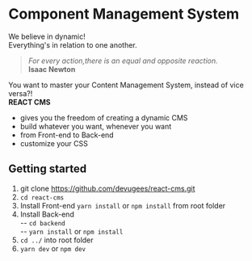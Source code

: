 # Component Management System 

We believe in dynamic!  
Everything's in relation to one another.  


>_For every action,there is an equal and opposite reaction._  
**Isaac Newton**  


You want to master your Content Management System, instead of vice versa?!  
**REACT CMS** 
- gives you the freedom of creating a dynamic CMS
- build whatever you want, whenever you want
- from Front-end to Back-end
- customize your CSS  


## Getting started
1. git clone https://github.com/devugees/react-cms.git
2. `cd react-cms`
3. Install Front-end `yarn install` or `npm install` from root folder
4. Install Back-end  
-- `cd backend`  
-- `yarn install` or `npm install`
5. `cd ../` into root folder
6. `yarn dev` or `npm dev` 
